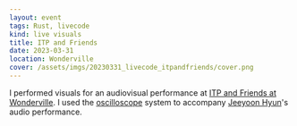 ```yaml
---
layout: event
tags: Rust, livecode
kind: live visuals
title: ITP and Friends
date: 2023-03-31
location: Wonderville
cover: /assets/imgs/20230331_livecode_itpandfriends/cover.png
---
```


I performed visuals for an audiovisual performance at [ITP and Friends at Wonderville](https://www.wonderville.nyc/events/itp-and-friends-spring-awakening). I used the [oscilloscope](/systems/oscilloscope/) system to accompany [Jeeyoon Hyun](https://jeeyoonhyun.com)'s audio performance.